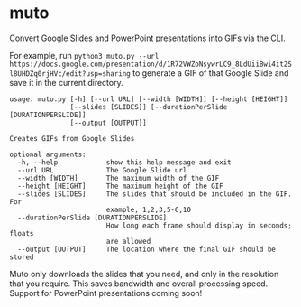 # muto
Convert Google Slides and PowerPoint presentations into GIFs via the CLI.

For example, run `python3 muto.py --url https://docs.google.com/presentation/d/1R72VWZoNsywrLC9_8LdUiiBwi4it2Sl8UHDZq0rjHVc/edit?usp=sharing` to generate a GIF of that Google Slide and save it in the current directory.


```
usage: muto.py [-h] [--url URL] [--width [WIDTH]] [--height [HEIGHT]]
               [--slides [SLIDES]] [--durationPerSlide [DURATIONPERSLIDE]]
               [--output [OUTPUT]]

Creates GIFs from Google Slides

optional arguments:
  -h, --help            show this help message and exit
  --url URL             The Google Slide url
  --width [WIDTH]       The maximum width of the GIF
  --height [HEIGHT]     The maximum height of the GIF
  --slides [SLIDES]     The slides that should be included in the GIF. For
                        example, 1,2,3,5-6,10
  --durationPerSlide [DURATIONPERSLIDE]
                        How long each frame should display in seconds; floats
                        are allowed
  --output [OUTPUT]     The location where the final GIF should be stored
```


Muto only downloads the slides that you need, and only in the resolution that you require. This saves bandwidth and overall processing speed. Support for PowerPoint presentations coming soon!
